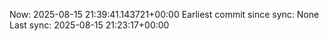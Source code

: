 Now: 2025-08-15 21:39:41.143721+00:00 Earliest commit since sync: None Last sync: 2025-08-15 21:23:17+00:00
